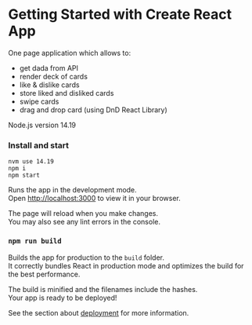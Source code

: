 # Getting Started with Create React App

One page application which allows to:

- get dada from API
- render deck of cards
- like & dislike cards
- store liked and disliked cards
- swipe cards
- drag and drop card (using DnD React Library)

Node.js version 14.19

### Install and start

```
nvm use 14.19
npm i
npm start
```

Runs the app in the development mode.\
Open [http://localhost:3000](http://localhost:3000) to view it in your browser.

The page will reload when you make changes.\
You may also see any lint errors in the console.

### `npm run build`

Builds the app for production to the `build` folder.\
It correctly bundles React in production mode and optimizes the build for the best performance.

The build is minified and the filenames include the hashes.\
Your app is ready to be deployed!

See the section about [deployment](https://facebook.github.io/create-react-app/docs/deployment) for more information.

